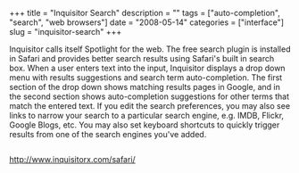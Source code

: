 +++
title = "Inquisitor Search"
description = ""
tags = ["auto-completion", "search", "web browsers"]
date = "2008-05-14"
categories = ["interface"]
slug = "inquisitor-search"
+++


<p>Inquisitor calls itself Spotlight for the web. The free search plugin is installed in Safari and provides better search results using Safari's built in search box. When a user enters text into the input, Inquisitor displays a drop down menu with results suggestions and search term auto-completion. The first section of the drop down shows matching results pages in Google, and in the second section shows auto-completion suggestions for other terms that match the entered text. If you edit the search preferences, you may also see links to narrow your search to a particular search engine, e.g. IMDB, Flickr, Google Blogs, etc. You may also set keyboard shortcuts to quickly trigger results from one of the search engines you've added.</p>
<div id="screens-full" class="clear"><div class="fullimg clear"><a href="http://media.konigi.com/interface/inquisitor-1.png" class="group" rel="group" title="1. "><img src="http://media.konigi.com/interface/inquisitor-1.png" alt="" class="img-responsive"></a></div></div>        
<p><a href="http://www.inquisitorx.com/safari/">http://www.inquisitorx.com/safari/</a></p>

